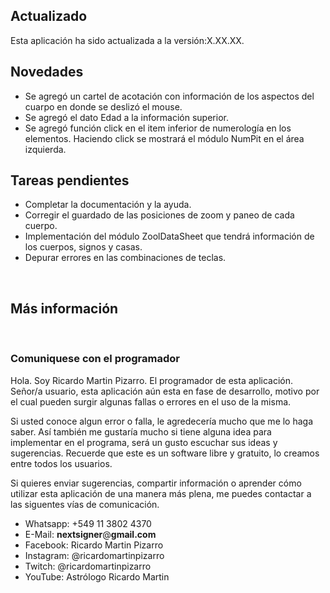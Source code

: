 <br /><br />
## Actualizado

Esta aplicación ha sido actualizada a la versión:X.XX.XX.

## Novedades

* Se agregó un cartel de acotación con información de los aspectos del cuarpo en donde se deslizó el mouse.
* Se agregó el dato Edad a la información superior.
* Se agregó función click en el item inferior de numerología en los elementos. Haciendo click se mostrará el módulo NumPit en el área izquierda.

## Tareas pendientes

* Completar la documentación y la ayuda.
* Corregir el guardado de las posiciones de zoom y paneo de cada cuerpo.
* Implementación del módulo ZoolDataSheet que tendrá información de los cuerpos, signos y casas.
* Depurar errores en las combinaciones de teclas.

<br />

## Más información

<br />

### Comuniquese con el programador

Hola. Soy Ricardo Martin Pizarro. El programador de esta aplicación. Señor/a usuario, esta aplicación aún esta en fase de desarrollo, motivo por el cual pueden surgir algunas fallas o errores en el uso de la misma.

Si usted conoce algun error o falla, le agredecería mucho que me lo haga saber. Así también me gustaría mucho si tiene alguna idea para implementar en el programa, será un gusto escuchar sus ideas y sugerencias. Recuerde que este es un software libre y gratuito, lo creamos entre todos los usuarios.

Si quieres enviar sugerencias, compartir información o aprender cómo utilizar esta aplicación de una manera más plena, me puedes contactar a las siguentes vías de comunicación.

* Whatsapp: +549 11 3802 4370
* E-Mail: <b>nextsigner</b>@<b>gmail.com</b>
* Facebook: Ricardo Martin Pizarro
* Instagram: @ricardomartinpizarro
* Twitch: @ricardomartinpizarro
* YouTube: Astrólogo Ricardo Martin
